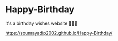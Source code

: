 # Happy-Birthday

it's a birthday wishes website 🙂🙂🙂

https://soumayadip2002.github.io/Happy-Birthday/
